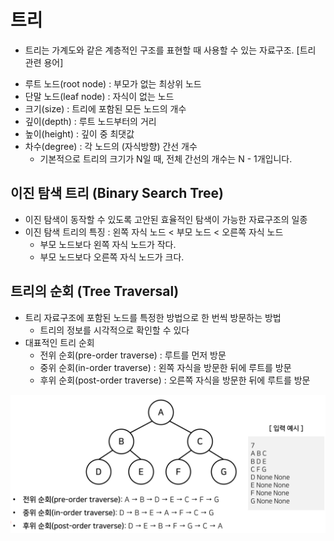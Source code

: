 # 트리
* 트리는 가계도와 같은 계층적인 구조를 표현할 때 사용할 수 있는 자료구조.
[트리 관련 용어]
- 루트 노드(root node) : 부모가 없는 최상위 노드
- 단말 노드(leaf node) : 자식이 없는 노드
- 크기(size) : 트리에 포함된 모든 노드의 개수
- 깊이(depth) : 루트 노드부터의 거리
- 높이(height) : 깊이 중 최댓값
- 차수(degree) : 각 노드의 (자식방향) 간선 개수 
  * 기본적으로 트리의 크기가 N일 때, 전체 간선의 개수는 N - 1개입니다.

## 이진 탐색 트리 (Binary Search Tree)
* 이진 탐색이 동작할 수 있도록 고안된 효율적인 탐색이 가능한 자료구조의 일종
* 이진 탐색 트리의 특징 : 왼쪽 자식 노드 < 부모 노드 < 오른쪽 자식 노드
  - 부모 노드보다 왼쪽 자식 노드가 작다.
  - 부모 노드보다 오른쪽 자식 노드가 크다.
  
## 트리의 순회 (Tree Traversal)
* 트리 자료구조에 포함된 노드를 특정한 방법으로 한 번씩 방문하는 방법
  - 트리의 정보를 시각적으로 확인할 수 있다
* 대표적인 트리 순회
  - 전위 순회(pre-order traverse) : 루트를 먼저 방문
  - 중위 순회(in-order traverse) : 왼쪽 자식을 방문한 뒤에 루트를 방문
  - 후위 순회(post-order traverse) : 오른쪽 자식을 방문한 뒤에 루트를 방문

![트리의순회](./2022-07-14%20191640.png)

  
